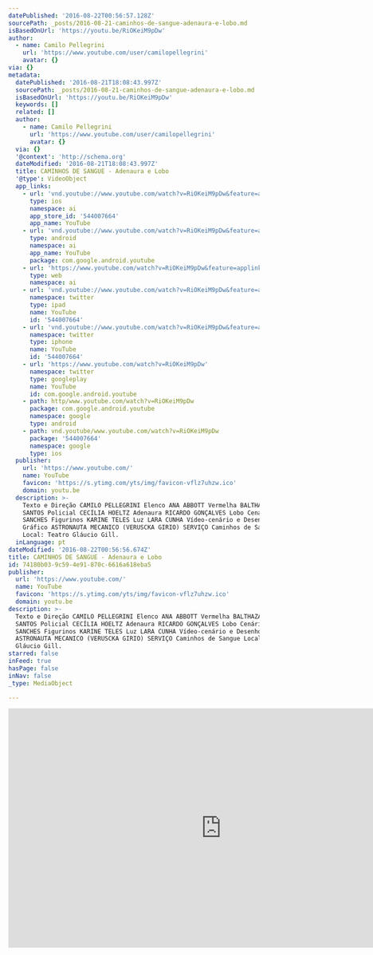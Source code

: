```yaml
---
datePublished: '2016-08-22T00:56:57.128Z'
sourcePath: _posts/2016-08-21-caminhos-de-sangue-adenaura-e-lobo.md
isBasedOnUrl: 'https://youtu.be/RiOKeiM9pDw'
author:
  - name: Camilo Pellegrini
    url: 'https://www.youtube.com/user/camilopellegrini'
    avatar: {}
via: {}
metadata:
  datePublished: '2016-08-21T18:08:43.997Z'
  sourcePath: _posts/2016-08-21-caminhos-de-sangue-adenaura-e-lobo.md
  isBasedOnUrl: 'https://youtu.be/RiOKeiM9pDw'
  keywords: []
  related: []
  author:
    - name: Camilo Pellegrini
      url: 'https://www.youtube.com/user/camilopellegrini'
      avatar: {}
  via: {}
  '@context': 'http://schema.org'
  dateModified: '2016-08-21T18:08:43.997Z'
  title: CAMINHOS DE SANGUE - Adenaura e Lobo
  '@type': VideoObject
  app_links:
    - url: 'vnd.youtube://www.youtube.com/watch?v=RiOKeiM9pDw&feature=applinks'
      type: ios
      namespace: ai
      app_store_id: '544007664'
      app_name: YouTube
    - url: 'vnd.youtube://www.youtube.com/watch?v=RiOKeiM9pDw&feature=applinks'
      type: android
      namespace: ai
      app_name: YouTube
      package: com.google.android.youtube
    - url: 'https://www.youtube.com/watch?v=RiOKeiM9pDw&feature=applinks'
      type: web
      namespace: ai
    - url: 'vnd.youtube://www.youtube.com/watch?v=RiOKeiM9pDw&feature=applinks'
      namespace: twitter
      type: ipad
      name: YouTube
      id: '544007664'
    - url: 'vnd.youtube://www.youtube.com/watch?v=RiOKeiM9pDw&feature=applinks'
      namespace: twitter
      type: iphone
      name: YouTube
      id: '544007664'
    - url: 'https://www.youtube.com/watch?v=RiOKeiM9pDw'
      namespace: twitter
      type: googleplay
      name: YouTube
      id: com.google.android.youtube
    - path: http/www.youtube.com/watch?v=RiOKeiM9pDw
      package: com.google.android.youtube
      namespace: google
      type: android
    - path: vnd.youtube/www.youtube.com/watch?v=RiOKeiM9pDw
      package: '544007664'
      namespace: google
      type: ios
  publisher:
    url: 'https://www.youtube.com/'
    name: YouTube
    favicon: 'https://s.ytimg.com/yts/img/favicon-vflz7uhzw.ico'
    domain: youtu.be
  description: >-
    Texto e Direção CAMILO PELLEGRINI Elenco ANA ABBOTT Vermelha BALTHAZAR DOS
    SANTOS Policial CECÍLIA HOELTZ Adenaura RICARDO GONÇALVES Lobo Cenário ANDRÉ
    SANCHES Figurinos KARINE TELES Luz LARA CUNHA Vídeo-cenário e Desenho
    Gráfico ASTRONAUTA MECANICO (VERUSCKA GIRIO) SERVIÇO Caminhos de Sangue
    Local: Teatro Gláucio Gill.
  inLanguage: pt
dateModified: '2016-08-22T00:56:56.674Z'
title: CAMINHOS DE SANGUE - Adenaura e Lobo
id: 74180b03-9c59-4e91-870c-6616a618eba5
publisher:
  url: 'https://www.youtube.com/'
  name: YouTube
  favicon: 'https://s.ytimg.com/yts/img/favicon-vflz7uhzw.ico'
  domain: youtu.be
description: >-
  Texto e Direção CAMILO PELLEGRINI Elenco ANA ABBOTT Vermelha BALTHAZAR DOS
  SANTOS Policial CECÍLIA HOELTZ Adenaura RICARDO GONÇALVES Lobo Cenário ANDRÉ
  SANCHES Figurinos KARINE TELES Luz LARA CUNHA Vídeo-cenário e Desenho Gráfico
  ASTRONAUTA MECANICO (VERUSCKA GIRIO) SERVIÇO Caminhos de Sangue Local: Teatro
  Gláucio Gill.
starred: false
inFeed: true
hasPage: false
inNav: false
_type: MediaObject

---
```

<iframe src="https://cdn.embedly.com/widgets/media.html?src=https%3A%2F%2Fwww.youtube.com%2Fembed%2FRiOKeiM9pDw%3Ffeature%3Doembed&amp;url=http%3A%2F%2Fwww.youtube.com%2Fwatch%3Fv%3DRiOKeiM9pDw&amp;image=https%3A%2F%2Fi.ytimg.com%2Fvi%2FRiOKeiM9pDw%2Fhqdefault.jpg&amp;key=b7d04c9b404c499eba89ee7072e1c4f7&amp;type=text%2Fhtml&amp;schema=youtube" width="854" height="480" scrolling="no" frameborder="0" allowfullscreen="" style=""></iframe>